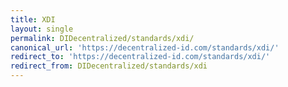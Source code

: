 ```yaml
---
title: XDI
layout: single
permalink: DIDecentralized/standards/xdi/
canonical_url: 'https://decentralized-id.com/standards/xdi/'
redirect_to: 'https://decentralized-id.com/standards/xdi/'
redirect_from: DIDecentralized/standards/xdi
---
```

